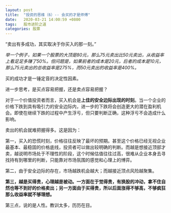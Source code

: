 ```yaml
---
layout: post
title:  "投资的思维（6）-- 会买的才是师傅"
date:   2020-03-21 14:00:59 +0800
tags:   股市进阶之道
categories: 股票
---
```


“卖出有多成功，其实取决于你买入的那一刻。”

*举一个例子，如果一个股票的大顶是80元，那么75元卖出比50元卖出，从收益率上看足足多赚了50%。但问题是，如果前者的成本是20元，后者的成本是10元，那么75元卖出的总收益率是275%，而50元卖出的收益率是400%。*

买的成功才是一锤定音的决定性因素。

进一步思考，是买点容易把握，还是卖点容易把握？

对于一个价值投资者而言，买入机会是**上佳的安全边际出现的时刻**。当一个企业的价格下跌到具有吸引力的安全边际内，进一步的下跌将会创造更大的潜在盈利机会。即使在继续下跌的过程中产生浮亏，但只要判断正确，这种浮亏不会造成什么影响。

卖出的机会就难把握得多。这是因为：

第一，买入的恐慌时刻，价格往往反映了最坏的预期。甚至这个价格已经无视企业最基本、最稳固的价格底线，投资者可以做出较明确的判断。而越是想接近顶部才卖，越说明市场处于不理性的阶段，这个时候估值往往过高，很难从企业本身去寻找持有到哪里的判断，只能靠对市场氛围的感觉和心理上的博弈。

第二，由于安全边际的存在，市场越跌机会越大；而越接近顶点风险越聚集。

**第三，越是买得贵，心理越是被动。一方面在于觉得贵，有换股的冲动，拿不住自然也等不到好的价格卖出；另一方面由于买得贵，所以后面涨得不够高，不够疯狂那么收益率就不够理想。**

第三点，说的是人性。教训太多，历历在目。